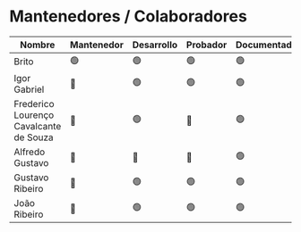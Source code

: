 # Mantenedores / Colaboradores

Nombre| Mantenedor     | Desarrollo | Probador         | Documentador     |Contacto
---|----------------|-|----------------|----------------|---
Brito| :green_circle: | :green_circle:| :green_circle: |   :green_circle:| [@britodfbr](https://github.com/britodfbr)
Igor Gabriel| :red_circle:   | :green_circle:| :green_circle: |     :green_circle: | [@igorgabrielg](https://github.com/igorgabrielg)
Frederico Lourenço Cavalcante de Souza | :red_circle:   | :green_circle:| :red_circle:   | :green_circle:  | [@Fredvet00](https://github.com/Fredvet00)
Alfredo Gustavo | 🔴  | 🔴| 🔴 | :green_circle: |[@alfredogust](https://github.com/alfredogust)
Gustavo Ribeiro| :red_circle:   | :green_circle:| :green_circle: |  :green_circle: | [@Gustavo0121](https://github.com/Gustavo0121)
João Ribeiro| :red_circle:   | :green_circle:| :green_circle: |   :green_circle: | [@EVANGELISTA-RIBEIRO](https://github.com/EVANGELISTA-RIBEIRO)
